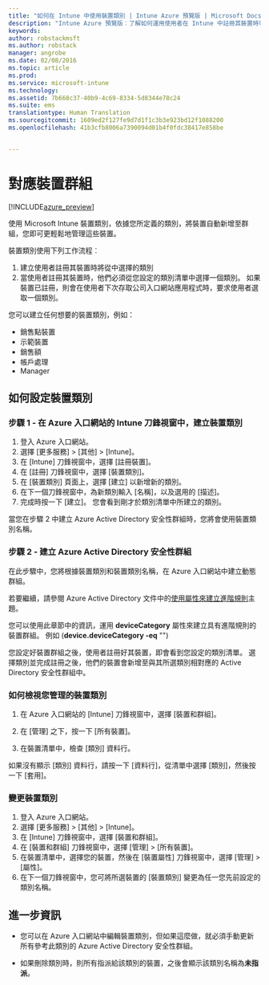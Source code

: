 ```yaml
---
title: "如何在 Intune 中使用裝置類別 | Intune Azure 預覽版 | Microsoft Docs"
description: "Intune Azure 預覽版︰了解如何運用使用者在 Intune 中註冊其裝置時可選擇的裝置類別。"
keywords: 
author: robstackmsft
ms.author: robstack
manager: angrobe
ms.date: 02/08/2016
ms.topic: article
ms.prod: 
ms.service: microsoft-intune
ms.technology: 
ms.assetid: 7b668c37-40b9-4c69-8334-5d8344e78c24
ms.suite: ems
translationtype: Human Translation
ms.sourcegitcommit: 1609ed2f127fe9d7d1f1c3b3e923bd12f1088200
ms.openlocfilehash: 41b3cfb8006a7390094d01b4f0fdc38417e858be


---
```


# <a name="map-device-groups"></a>對應裝置群組


[!INCLUDE[azure_preview](../includes/azure_preview.md)]

使用 Microsoft Intune 裝置類別，依據您所定義的類別，將裝置自動新增至群組，您即可更輕鬆地管理這些裝置。

裝置類別使用下列工作流程︰
1.    建立使用者註冊其裝置時將從中選擇的類別
4.    當使用者註冊其裝置時，他們必須從您設定的類別清單中選擇一個類別。 如果裝置已註冊，則會在使用者下次存取公司入口網站應用程式時，要求使用者選取一個類別。


您可以建立任何想要的裝置類別，例如：
- 銷售點裝置
- 示範裝置
- 銷售額
- 帳戶處理
- Manager

## <a name="how-to-configure-device-categories"></a>如何設定裝置類別

### <a name="step-1---create-device-categories-in-the-intune-blade-of-the-azure-portal"></a>步驟 1 - 在 Azure 入口網站的 Intune 刀鋒視窗中，建立裝置類別
1. 登入 Azure 入口網站。
2. 選擇 [更多服務]  >  [其他]  >  [Intune]。
3. 在 [Intune] 刀鋒視窗中，選擇 [註冊裝置]。
3. 在 [註冊] 刀鋒視窗中，選擇 [裝置類別]。
4. 在 [裝置類別] 頁面上，選擇 [建立] 以新增新的類別。
5. 在下一個刀鋒視窗中，為新類別輸入 [名稱]，以及選用的 [描述]。
6. 完成時按一下 [建立]。 您會看到剛才於類別清單中所建立的類別。

當您在步驟 2 中建立 Azure Active Directory 安全性群組時，您將會使用裝置類別名稱。

### <a name="step-2---create-azure-active-directory-security-groups"></a>步驟 2 - 建立 Azure Active Directory 安全性群組
在此步驟中，您將根據裝置類別和裝置類別名稱，在 Azure 入口網站中建立動態群組。

若要繼續，請參閱 Azure Active Directory 文件中的[使用屬性來建立進階規則](https://azure.microsoft.com/documentation/articles/active-directory-accessmanagement-groups-with-advanced-rules/#using-attributes-to-create-rules-for-device-objects)主題。 

您可以使用此章節中的資訊，運用 **deviceCategory** 屬性來建立具有進階規則的裝置群組。 例如 (**device.deviceCategory -eq** "*<the device category name you got from the Intune portal>*")

您設定好裝置群組之後，使用者註冊好其裝置，即會看到您設定的類別清單。 選擇類別並完成註冊之後，他們的裝置會新增至與其所選類別相對應的 Active Directory 安全性群組中。

### <a name="how-to-view-the-categories-of-devices-you-manage"></a>如何檢視您管理的裝置類別
1.    在 Azure 入口網站的 [Intune] 刀鋒視窗中，選擇 [裝置和群組]。

2.    在 [管理] 之下，按一下 [所有裝置]。

3.    在裝置清單中，檢查 [類別] 資料行。

如果沒有顯示 [類別] 資料行，請按一下 [資料行]，從清單中選擇 [類別]，然後按一下 [套用]。

### <a name="to-change-the-category-of-a-device"></a>變更裝置類別

1. 登入 Azure 入口網站。
2. 選擇 [更多服務]  >  [其他]  >  [Intune]。
3. 在 [Intune] 刀鋒視窗中，選擇 [裝置和群組]。
4. 在 [裝置和群組] 刀鋒視窗中，選擇 [管理]  > [所有裝置]。
5. 在裝置清單中，選擇您的裝置，然後在 [裝置屬性] 刀鋒視窗中，選擇 [管理]  > [屬性]。
6. 在下一個刀鋒視窗中，您可將所選裝置的 [裝置類別] 變更為任一您先前設定的類別名稱。



## <a name="further-information"></a>進一步資訊
- 您可以在 Azure 入口網站中編輯裝置類別，但如果這麼做，就必須手動更新所有參考此類別的 Azure Active Directory 安全性群組。

- 如果刪除類別時，則所有指派給該類別的裝置，之後會顯示該類別名稱為**未指派**。





<!--HONumber=Feb17_HO2-->



